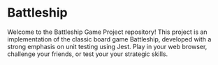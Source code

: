# Battleship
Welcome to the Battleship Game Project repository! This project is an implementation of the classic board game Battleship, developed with a strong emphasis on unit testing using Jest. Play in your web browser, challenge your friends, or test your your strategic skills.
